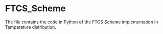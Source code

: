 # FTCS_Scheme
The file contains the code in Python of the FTCS Scheme implementation in Temperature distribution.
